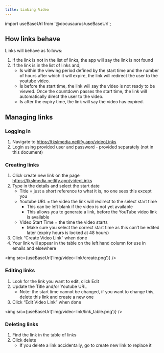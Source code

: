 ```yaml
---
title: Linking Video
---
```


import useBaseUrl from '@docusaurus/useBaseUrl';

## How links behave

Links will behave as follows:

1. If the link is not in the list of links, the app will say the link is not found
1. If the link is in the list of links and,
   - Is within the viewing period defined by the start time and the number of hours after which it will expire, the link will redirect the user to the youtube video.
   - Is before the start time, the link will say the video is not ready to be viewed. Once the countdown passes the start time, the link will automatically direct the user to the video.
   - Is after the expiry time, the link will say the video has expired.

## Managing links

### Logging in

1. Navigate to https://tkslmedia.netlify.app/videoLinks
1. Login using provided user and password - provided separately (not in this document)

### Creating links

1. Click create new link on the page https://tkslmedia.netlify.app/videoLinks
1. Type in the details and select the start date
   - Title = just a short reference to what it is, no one sees this except you
   - Youtube URL = the video the link will redirect to the select start time
     - This can be left blank if the video is not yet available
     - This allows you to generate a link, before the YouTube video link is available
   - Video Start Time = the time the video starts
     - Make sure you select the correct start time as this can’t be edited later (expiry hours is locked at 48 hours)
1. Click “Create Video Link” when done
1. Your link will appear in the table on the left hand column for use in emails and elsewhere

<img src={useBaseUrl('img/video-link/create.png')} />

### Editing links

1. Look for the link you want to edit, click Edit
2. Update the Title and/or Youtube URL
   - Note: the start time cannot be changed, if you want to change this, delete this link and create a new one
3. Click “Edit Video Link” when done

<img src={useBaseUrl('img/video-link/link_table.png')} />

### Deleting links

1. Find the link in the table of links
2. Click delete
   - If you delete a link accidentally, go to create new link to replace it
